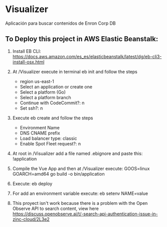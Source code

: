 # Visualizer
Aplicación para buscar contenidos de Enron Corp DB

## To Deploy this project in AWS Elastic Beanstalk:

1. Install EB CLI: https://docs.aws.amazon.com/es_es/elasticbeanstalk/latest/dg/eb-cli3-install-osx.html

2. At /Visualizer execute in terminal eb init and follow the steps
    - region us-east-1
    - Select an application or create one
    - Select a platform (Go)
    - Select a platform branch
    - Continue with CodeCommit?: n
    - Set ssh?: n

3. Execute eb create and follow the steps
    - Environment Name
    - DNS CNAME prefix
    - Load balancer type: classic 
    - Enable Spot Fleet request?: n

4. At root in /Visualizer add a file named .ebignore and paste this: !application

5. Compile the Vue App and then at /Visualizer execute: GOOS=linux GOARCH=amd64  go build -o bin/application

6. Execute: eb deploy

7. For add an environment variable execute: eb setenv NAME=value

8. This proyect isn't work because there is a problem with the Open Observe API to search content, view here https://discuss.openobserve.ai/t/-search-api-authentication-issue-in-zinc-cloud/2L3e2